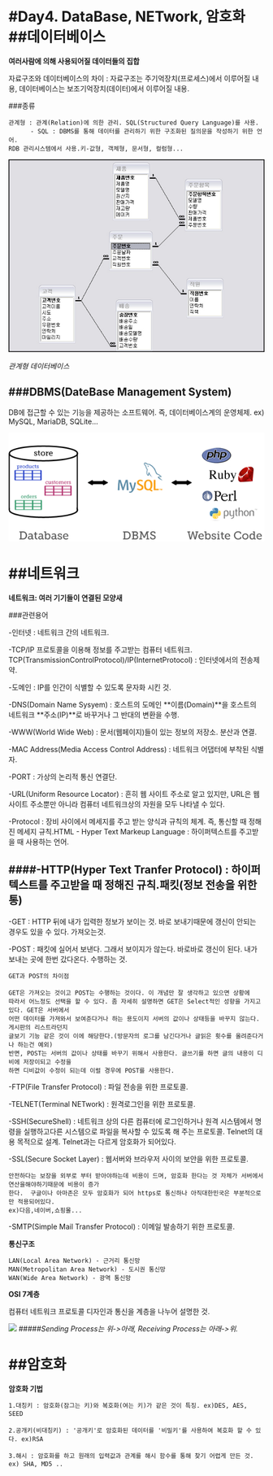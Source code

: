 #Day4. DataBase, NETwork, 암호화
##데이터베이스
====================================
**여러사람에 의해 사용되어질 데이터들의 집합**

자료구조와 데이터베이스의 차이 : 자료구조는 주기억장치(프로세스)에서 이루어질 내용, 데이터베이스는 보조기억장치(데이터)에서 이루어질 내용.

###종류
```
관계형 : 관계(Relation)에 의한 관리. SQL(Structured Query Language)를 사용.         
      - SQL : DBMS를 통해 데이터를 관리하기 위한 구조화된 질의문을 작성하기 위한 언어. 
RDB 관리시스템에서 사용.키-값형, 객체형, 문서형, 컬럼형...
```

![](https://github.com/ssongmo/Study/blob/master/0112/img/relation%20img.jpg?raw=true)

*관계형 데이터베이스*

###DBMS(DateBase Management System)
------------------------------------
DB에 접근할 수 있는 기능을 제공하는 소프트웨어. 즉, 데이터베이스계의 운영체제.    ex) MySQL, MariaDB, SQLite...

![](https://github.com/ssongmo/Study/blob/master/0112/img/DBMS.png?raw=true)

##네트워크
====================================
**네트워크: 여러 기기들이 연결된 모양새**

###관련용어

-인터넷 : 네트워크 간의 네트워크. 

-TCP/IP 프로토콜을 이용해 정보를 주고받는 컴퓨터 네트워크.
    TCP(TransmissionControlProtocol)/IP(InternetProtocol) : 인터넷에서의 전송제약.

-도메인 : IP를 인간이 식별할 수 있도록 문자화 시킨 것.

-DNS(Domain Name Sysyem) : 호스트의 도메인 **이름(Domain)**을 호스트의 네트워크 **주소(IP)**로 바꾸거나 그 반대의 변환을 수행.

-WWW(World Wide Web) : 문서(웹페이지)들이 있는 정보의 저장소. 분산과 연결.

-MAC Address(Media Access Control Address) : 네트워크 어댑터에 부착된 식별자.

-PORT : 가상의 논리적 통신 연결단. 

-URL(Uniform Resource Locator) : 흔히 웹 사이트 주소로 알고 있지만, URL은 웹 사이트 주소뿐만 아니라 컴퓨터 네트워크상의 자원을 모두 나타낼 수 있다. 

-Protocol : 장비 사이에서 메세지를 주고 받는 양식과 규칙의 체계. 즉, 통신할 때 정해진 메세지 규칙.HTML - Hyper Text Markeup Language : 하이퍼텍스트를 주고받을 때 사용하는 언어.

####-HTTP(Hyper Text Tranfer Protocol) : 하이퍼텍스트를 주고받을 때 정해진 규칙.패킷(정보 전송을 위한 통)
------------------------------------------------------------------
-GET : HTTP 뒤에 내가 입력한 정보가 보이는 것. 바로 보내기때문에 갱신이 안되는 경우도 있을 수 있다. 가져오는것.

-POST : 패킷에 실어서 보낸다. 그래서 보이지가 않는다. 바로바로 갱신이 된다. 내가 보내는 곳에 한번 갔다온다. 수행하는 것.
```
GET과 POST의 차이점

GET은 가져오는 것이고 POST는 수행하는 것이다. 이 개념만 잘 생각하고 있으면 상황에 
따라서 어느정도 선택을 할 수 있다. 좀 자세히 설명하면 GET은 Select적인 성향을 가지고 있다. GET은 서버에서
어떤 데이터를 가져와서 보여준다거나 하는 용도이지 서버의 값이나 상태등을 바꾸지 않는다. 게시판의 리스트라던지
글보기 기능 같은 것이 이에 해당한다.(방문자의 로그를 남긴다거나 글읽은 횟수를 올려준다거나 하는건 예외) 
반면, POST는 서버의 값이나 상태를 바꾸기 위해서 사용한다. 글쓰기를 하면 글의 내용이 디비에 저장이되고 수정을 
하면 디비값이 수정이 되는데 이럴 경우에 POST를 사용한다.
```
-FTP(File Transfer Protocol) : 파일 전송을 위한 프로토콜.

-TELNET(Terminal NETwork) : 원격로그인을 위한 프로토콜.

-SSH(SecureShell) : 네트워크 상의 다른 컴퓨터에 로그인하거나 원격 시스템에서 명령을 실행하고다른 시스템으로 파일을 복사할 수 있도록 해 주는 프로토콜. Telnet의 대용 목적으로 설계. Telnet과는 다르게 암호화가 되어있다.

-SSL(Secure Socket Layer) : 웹서버와 브라우저 사이의 보안을 위한 프로토콜. 
```
안전하다는 보장을 외부로 부터 받아야하는데 비용이 드며, 암호화 한다는 것 자체가 서버에서 연산을해야하기때문에 비용이 증가
한다.  구글이나 아마존은 모두 암호화가 되어 https로 통신하나 아직대한민국은 부분적으로만 적용되어있다. 
ex)다음,네이버,쇼핑몰...
```

-SMTP(Simple Mail Transfer Protocol) : 이메일 발송하기 위한 프로토콜.


**통신구조**
```
LAN(Local Area Network) - 근거리 통신망
MAN(Metropolitan Area Network) - 도시권 통신망
WAN(Wide Area Network) - 광역 통신망
```


**OSI 7계층**

컴퓨터 네트워크 프로토콜 디자인과 통신을 계층을 나누어 설명한 것.

![](http://cfile7.uf.tistory.com/image/2752F645565D107C24F8D2)
#####*Sending Process는 위->아래, Receiving Process는 아래->위.*


##암호화
===========================================
**암호화 기법**
```
1.대칭키 : 암호화(잠그는 키)와 복호화(여는 키)가 같은 것이 특징. ex)DES, AES, SEED

2.공개키(비대칭키) : '공개키'로 암호화된 데이터를 '비밀키'를 사용하여 복호화 할 수 있다. ex)RSA

3.해시 : 암호화를 하고 원래의 입력값과 관계를 해시 함수를 통해 찾기 어렵게 만든 것. ex) SHA, MD5 ..
```
